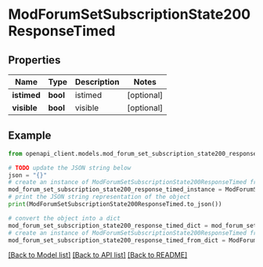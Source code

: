 # ModForumSetSubscriptionState200ResponseTimed


## Properties

Name | Type | Description | Notes
------------ | ------------- | ------------- | -------------
**istimed** | **bool** | istimed | [optional] 
**visible** | **bool** | visible | [optional] 

## Example

```python
from openapi_client.models.mod_forum_set_subscription_state200_response_timed import ModForumSetSubscriptionState200ResponseTimed

# TODO update the JSON string below
json = "{}"
# create an instance of ModForumSetSubscriptionState200ResponseTimed from a JSON string
mod_forum_set_subscription_state200_response_timed_instance = ModForumSetSubscriptionState200ResponseTimed.from_json(json)
# print the JSON string representation of the object
print(ModForumSetSubscriptionState200ResponseTimed.to_json())

# convert the object into a dict
mod_forum_set_subscription_state200_response_timed_dict = mod_forum_set_subscription_state200_response_timed_instance.to_dict()
# create an instance of ModForumSetSubscriptionState200ResponseTimed from a dict
mod_forum_set_subscription_state200_response_timed_from_dict = ModForumSetSubscriptionState200ResponseTimed.from_dict(mod_forum_set_subscription_state200_response_timed_dict)
```
[[Back to Model list]](../README.md#documentation-for-models) [[Back to API list]](../README.md#documentation-for-api-endpoints) [[Back to README]](../README.md)


